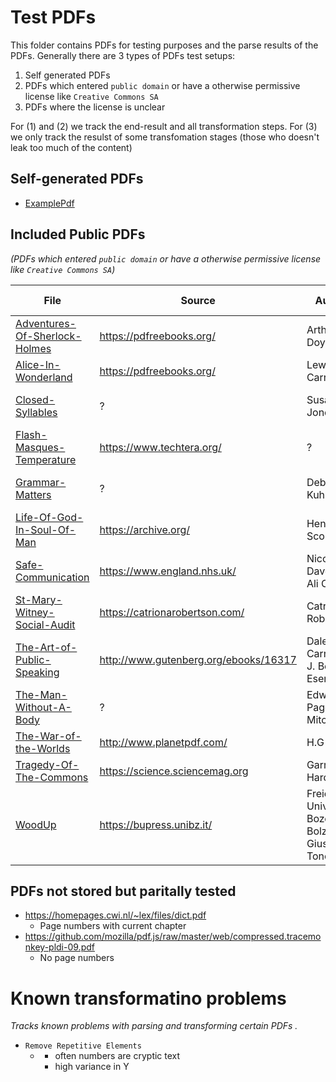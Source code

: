# Test PDFs

This folder contains PDFs for testing purposes and the parse results of the PDFs. Generally there are 3 types of PDFs test setups:

1. Self generated PDFs
2. PDFs which entered `public domain` or have a otherwise permissive license like `Creative Commons SA`
3. PDFs where the license is unclear

For (1) and (2) we track the end-result and all transformation steps.
For (3) we only track the resulst of some transfomation stages (those who doesn't leak too much of the content)

## Self-generated PDFs

- [ExamplePdf](ExamplePdf.pdf)

## Included Public PDFs

_(PDFs which entered `public domain` or have a otherwise permissive license like `Creative Commons SA`)_

| File                                                               | Source                                | Author                                           | License Information       |
| ------------------------------------------------------------------ | ------------------------------------- | ------------------------------------------------ | ------------------------- |
| [Adventures-Of-Sherlock-Holmes](Adventures-Of-Sherlock-Holmes.pdf) | https://pdfreebooks.org/              | Arthur Doyle                                     | Public Domain             |
| [Alice-In-Wonderland](Alice-In-Wonderland.pdf)                     | https://pdfreebooks.org/              | Lewis Carroll                                    | Public Domain             |
| [Closed-Syllables](Closed-Syllables.pdf)                           | ?                                     | Susan Jones                                      | Creative Commons BY 4.0   |
| [Flash-Masques-Temperature](Flash-Masques-Temperature.pdf)         | https://www.techtera.org/             | ?                                                | Creative Commons BY 4.0   |
| [Grammar-Matters](Grammar-Matters.pdf)                             | ?                                     | Debbie Kuhlmann                                  | Creative Commons BY 4.0   |
| [Life-Of-God-In-Soul-Of-Man](Life-Of-God-In-Soul-Of-Man.pdf)       | https://archive.org/                  | Henry Scougal                                    | Public Domain             |
| [Safe-Communication](Safe-Communication.pdf)                       | https://www.england.nhs.uk/           | Nicola Davey & Ali Cole                          | Creative Commons BY 4.0   |
| [St-Mary-Witney-Social-Audit](St-Mary-Witney-Social-Audit.pdf)     | https://catrionarobertson.com/        | Catriona Robertson                               | Creative Commons BY 4.0   |
| [The-Art-of-Public-Speaking](The-Art-of-Public-Speaking.pdf)       | http://www.gutenberg.org/ebooks/16317 | Dale Carnagey, J. Berg Esenwein                  | Project Gutenberg License |
| [The-Man-Without-A-Body](The-Man-Without-A-Body)                   | ?                                     | Edward Page Mitchell                             | Public Domain             |
| [The-War-of-the-Worlds](The-War-of-the-Worlds.pdf)                 | http://www.planetpdf.com/             | H.G Wells                                        | Public Domain             |
| [Tragedy-Of-The-Commons](Tragedy-Of-The-Commons.pdf)               | https://science.sciencemag.org        | Garrett Hardin                                   | Public Domain             |
| [WoodUp](WoodUp.pdf)                                               | https://bupress.unibz.it/             | Freie Universität Bozen-Bolzano / Giustino Tonon | Creative Commons BY 4.0   |

## PDFs not stored but paritally tested

- https://homepages.cwi.nl/~lex/files/dict.pdf
  - Page numbers with current chapter
- https://github.com/mozilla/pdf.js/raw/master/web/compressed.tracemonkey-pldi-09.pdf
  - No page numbers

# Known transformatino problems

_Tracks known problems with parsing and transforming certain PDFs ._

- `Remove Repetitive Elements`
  - [](Life-Of-God-In-Soul-Of-Man.pdf)
    - often numbers are cryptic text
    - high variance in Y
